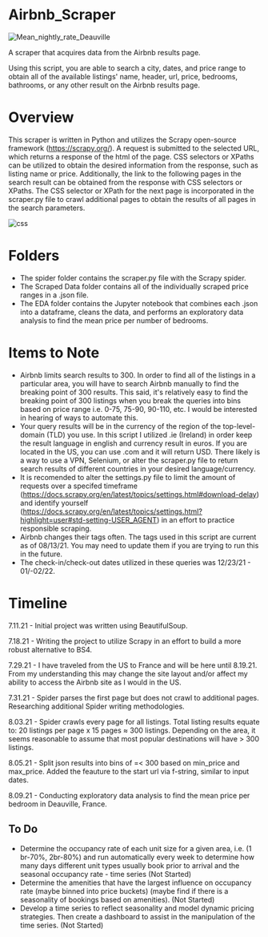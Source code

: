 # Airbnb_Scraper
 
![Mean_nightly_rate_Deauville](https://user-images.githubusercontent.com/71391244/129249901-372cc8f4-f082-40d7-bf25-37c0b2b79ca1.jpg)

A scraper that acquires data from the Airbnb results page.

Using this script, you are able to search a city, dates, and price range to obtain all of the available listings' name, header, url, price, bedrooms, bathrooms, or any other result on the Airbnb results page. 
# Overview

This scraper is written in Python and utilizes the Scrapy open-source framework (https://scrapy.org/). A request is submitted to the selected URL, which returns a response of the html of the page. CSS selectors or XPaths can be utilized to obtain the desired information from the response, such as listing name or price. Additionally, the link to the following pages in the search result can be obtained from the response with CSS selectors or XPaths. The CSS selector or XPath for the next page is incorporated in the scraper.py file to crawl additional pages to obtain the results of all pages in the search parameters. 

![css](https://user-images.githubusercontent.com/71391244/129333057-758b3b14-e5cc-4b37-a6dd-32e6cc3a1a03.png)

# Folders
* The spider folder contains the scraper.py file with the Scrapy spider. 
* The Scraped Data folder contains all of the individually scraped price ranges in a .json file. 
* The EDA folder contains the Jupyter notebook that combines each .json into a dataframe, cleans the data, and performs an exploratory data analysis to find the mean price per number of bedrooms. 

# Items to Note
*  Airbnb limits search results to 300. In order to find all of the listings in a particular area, you will have to search Airbnb manually to find the breaking point of 300 results. This said, it's relatively easy to find the breaking point of 300 listings when you break the queries into bins based on price range i.e. 0-75, 75-90, 90-110, etc. I would be interested in hearing of ways to automate this. 
*  Your query results will be in the currency of the region of the top-level-domain (TLD) you use. In this script I utilized .ie (Ireland) in order keep the result language in english and currency result in euros. If you are located in the US, you can use .com and it will return USD. There likely is a way to use a VPN, Selenium, or alter the scraper.py file to return search results of different countries in your desired language/currency.
*  It is recomended to alter the settings.py file to limit the amount of requests over a specifed timeframe (https://docs.scrapy.org/en/latest/topics/settings.html#download-delay) and identify yourself (https://docs.scrapy.org/en/latest/topics/settings.html?highlight=user#std-setting-USER_AGENT) in an effort to practice responsible scraping. 
*  Airbnb changes their tags often. The tags used in this script are current as of 08/13/21. You may need to update them if you are trying to run this in the future. 
*  The check-in/check-out dates utilized in these queries was 12/23/21 - 01/-02/22. 

# Timeline
 
7.11.21 - Initial project was written using BeautifulSoup. 
 
7.18.21 - Writing the project to utilize Scrapy in an effort to build a more robust alternative to BS4. 

7.29.21 - I have traveled from the US to France and will be here until 8.19.21. From my understanding this may change the site layout and/or affect my ability to access the Airbnb site as I would in the US.

7.31.21 - Spider parses the first page but does not crawl to additional pages. Researching additional Spider writing methodologies.

8.03.21 - Spider crawls every page for all listings.
  Total listing results equate to:
  20 listings per page x 15 pages ≈ 300 listings. 
  Depending on the area, it seems reasonable to assume that most popular destinations will have > 300 listings.

8.05.21 - Split json results into bins of =< 300 based on min_price and max_price. Added the feauture to the start url via f-string, similar to input dates.

8.09.21 - Conducting exploratory data analysis to find the mean price per bedroom in Deauville, France. 

## To Do ##

* Determine the occupancy rate of each unit size for a given area, i.e. (1 br-70%, 2br-80%) and run automatically every week to determine how many days different unit types usually book prior to arrival and the seasonal occupancy rate - time series (Not Started)
* Determine the amenities that have the largest influence on occupancy rate (maybe binned into price buckets) (maybe find if there is a seasonality of bookings based on amenities). (Not Started)
* Develop a time series to reflect seasonality and model dynamic pricing strategies. Then create a dashboard to assist in the manipulation of the time series. (Not Started)
